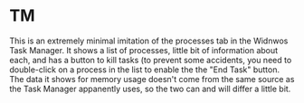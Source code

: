 # TM

This is an extremely minimal imitation of the processes tab in the Widnwos Task Manager. It shows a list of processes, little bit of information about each, 
and has a button to kill tasks (to prevent some accidents, you need to double-click on a process in the list to enable the the "End Task" button. The data it shows
for memory usage doesn't come from the same source as the Task Manager appanently uses, so the two can and will differ a little bit.
